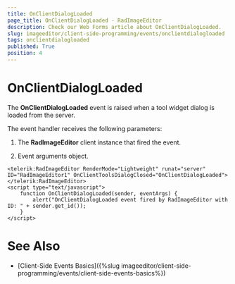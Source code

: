 ```yaml
---
title: OnClientDialogLoaded
page_title: OnClientDialogLoaded - RadImageEditor
description: Check our Web Forms article about OnClientDialogLoaded.
slug: imageeditor/client-side-programming/events/onclientdialogloaded
tags: onclientdialogloaded
published: True
position: 4
---
```


# OnClientDialogLoaded





The **OnClientDialogLoaded** event is raised when a tool widget dialog is loaded from the server.

The event handler receives the following parameters:

1. The **RadImageEditor** client instance that fired the event.

1. Event arguments object.

````ASP.NET
<telerik:RadImageEditor RenderMode="Lightweight" runat="server" ID="RadImageEditor1" OnClientToolsDialogClosed="OnClientDialogLoaded"></telerik:RadImageEditor>
<script type="text/javascript">
	function OnClientDialogLoaded(sender, eventArgs) {
		alert("OnClientDialogLoaded event fired by RadImageEditor with ID: " + sender.get_id());
	}
</script>
````



# See Also

 * [Client-Side Events Basics]({%slug imageeditor/client-side-programming/events/client-side-events-basics%})
